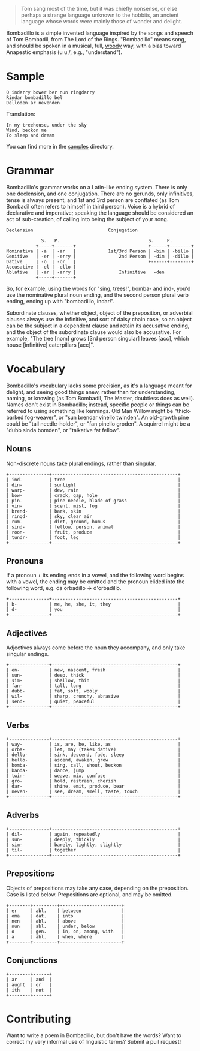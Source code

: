 > Tom sang most of the time, but it was chiefly nonsense, or else perhaps a strange language unknown to the hobbits, an ancient language whose words were mainly those of wonder and delight.

Bombadillo is a simple invented language inspired by the songs and speech of Tom Bombadil, from The Lord of the Rings. "Bombadillo" means song, and should be spoken in a musical, full, [woody](http://montypython.50webs.com/scripts/Series_4/23.htm) way, with a bias toward Anapestic emphasis (u u /, e.g., "understand").

# Sample

```
O inderry bower ber nun ringdarry
Rindar bombadillo bel
Delloden ar nevenden
```

Translation:

```
In my treehouse, under the sky
Wind, beckon me
To sleep and dream
```

You can find more in the [samples](https://github.com/staab/bombadillo/tree/master/samples) directory.

# Grammar

Bombadillo's grammar works on a Latin-like ending system. There is only one declension, and one conjugation. There are no gerunds, only infinitives, tense is always present, and 1st and 3rd person are conflated (as Tom Bombadil often refers to himself in third person). Voice is a hybrid of declarative and imperative; speaking the language should be considered an act of sub-creation, of calling into being the subject of your song.

```
Declension                            Conjugation

             S.   P.                                 S.     P.
           +-----+-------+                           +------+--------+
Nominative | -a  | -ar   |            1st/3rd Person | -bim | -billo |
Genitive   | -er | -erry |                2nd Person | -dim | -dillo |
Dative     | -o  | -or   |                           +------+--------+
Accusative | -el | -ello |
Ablative   | -ar | -arry |                Infinitive   -den
           +-----+-------+
```

So, for example, using the words for "sing, trees!", bomba- and ind-, you'd use the nominative plural noun ending, and the second person plural verb ending, ending up with "bombadillo, indar!".

Subordinate clauses, whether object, object of the preposition, or adverbial clauses always use the infinitive, and sort of daisy chain case, so an object can be the subject in a dependent clause and retain its accusative ending, and the object of the subordinate clause would also be accusative. For example, "The tree [nom] grows [3rd person singular] leaves [acc], which house [infinitive] caterpillars [acc]".

# Vocabulary

Bombadillo's vocabulary lacks some precision, as it's a language meant for delight, and seeing good things anew, rather than for understanding, naming, or knowing (as Tom Bombadil, The Master, doubtless does as well). Names don't exist in Bombadillo; instead, specific people or things can be referred to using something like kennings. Old Man Willow might be "thick-barked fog-weaver", or "sun brendar vinello twinden". An old-growth pine could be "tall needle-holder", or "fan pinello groden". A squirrel might be a "dubb sinda bomden", or "talkative fat fellow".

## Nouns

Non-discrete nouns take plural endings, rather than singular.

```
+---------------+-----------------------------------------------+
| ind-          | tree                                          |
| din-          | sunlight                                      |
| warp-         | dew, rain                                     |
| bow-          | crack, gap, hole                              |
| pin-          | pine needle, blade of grass                   |
| vin-          | scent, mist, fog                              |
| brend-        | bark, skin                                    |
| ringd-        | sky, clear air                                |
| rum-          | dirt, ground, humus                           |
| sind-         | fellow, person, animal                        |
| roon-         | fruit, produce                                |
| tundr-        | foot, leg                                     |
+---------------+-----------------------------------------------+
```

## Pronouns

If a pronoun + its ending ends in a vowel, and the following word begins with a vowel, the ending may be omitted and the pronoun elided into the following word, e.g. da orbadillo -> d'orbadillo.

```
+---------------+-----------------------------------------------+
| b-            | me, he, she, it, they                         |
| d-            | you                                           |
+---------------+-----------------------------------------------+
```

## Adjectives

Adjectives always come before the noun they accompany, and only take singular endings.

```
+---------------+-----------------------------------------------+
| en-           | new, nascent, fresh                           |
| sun-          | deep, thick                                   |
| sim-          | shallow, thin                                 |
| fan-          | tall, long                                    |
| dubb-         | fat, soft, wooly                              |
| wil-          | sharp, crunchy, abrasive                      |
| send-         | quiet, peaceful                               |
+---------------+-----------------------------------------------+
```

## Verbs

```
+---------------+-----------------------------------------------+
| way-          | is, are, be, like, as                         |
| orba-         | let, may (takes dative)                       |
| dello-        | sink, descend, fade, sleep                    |
| bello-        | ascend, awaken, grow                          |
| bomba-        | sing, call, shout, beckon                     |
| banda-        | dance, jump                                   |
| twin-         | weave, mix, confuse                           |
| gro-          | hold, restrain, cherish                       |
| dar-          | shine, emit, produce, bear                    |
| neven-        | see, dream, smell, taste, touch               |
+---------------+-----------------------------------------------+
```

## Adverbs

```
+---------------+-----------------------------------------------+
| dil-          | again, repeatedly                             |
| sun-          | deeply, thickly                               |
| sim-          | barely, lightly, slightly                     |
| til-          | together                                      |
+---------------+-----------------------------------------------+
```

## Prepositions

Objects of prepositions may take any case, depending on the preposition. Case is listed below. Prepositions are optional, and may be omitted.

```
+--------+---------+-----------------------+
| er     | abl.    | between               |
| oma    | dat.    | into                  |
| nen    | abl.    | above                 |
| nun    | abl.    | under, below          |
| o      | gen.    | in, on, among, with   |
| a      | abl.    | when, where           |
+--------+---------+-----------------------+
```

## Conjunctions

```
+--------+------+
| ar     | and  |
| aught  | or   |
| ith    | not  |
+--------+------+
```

# Contributing

Want to write a poem in Bombadillo, but don't have the words? Want to correct my very informal use of linguistic terms? Submit a pull request!
